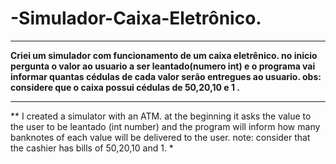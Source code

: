 # -Simulador-Caixa-Eletrônico.
---
**Criei um simulador  com funcionamento de um caixa eletrênico. no inicio pergunta o valor ao usuario a ser leantado(numero int) e o programa vai informar quantas cédulas de cada valor serão entregues ao usuario.  obs: considere que o caixa possui cédulas de 50,20,10 e 1 .**

---

** I created a simulator with an ATM. at the beginning it asks the value to the user to be leantado (int number) and the program will inform how many banknotes of each value will be delivered to the user. note: consider that the cashier has bills of 50,20,10 and 1. *